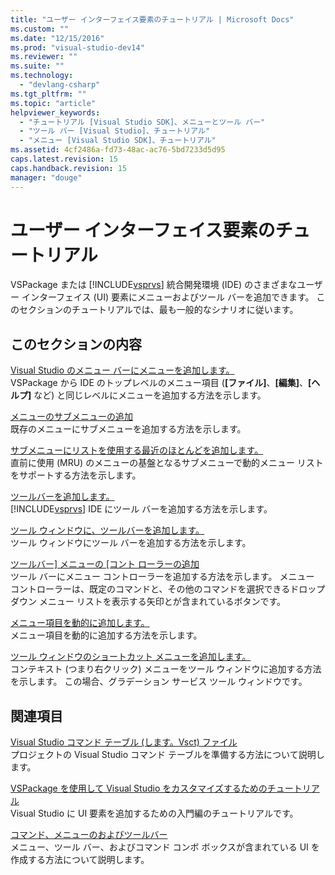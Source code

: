 ```yaml
---
title: "ユーザー インターフェイス要素のチュートリアル | Microsoft Docs"
ms.custom: ""
ms.date: "12/15/2016"
ms.prod: "visual-studio-dev14"
ms.reviewer: ""
ms.suite: ""
ms.technology: 
  - "devlang-csharp"
ms.tgt_pltfrm: ""
ms.topic: "article"
helpviewer_keywords: 
  - "チュートリアル [Visual Studio SDK]、メニューとツール バー"
  - "ツール バー [Visual Studio]、チュートリアル"
  - "メニュー [Visual Studio SDK]、チュートリアル"
ms.assetid: 4cf2486a-fd73-48ac-ac76-5bd7233d5d95
caps.latest.revision: 15
caps.handback.revision: 15
manager: "douge"
---
```

# ユーザー インターフェイス要素のチュートリアル
VSPackage または [!INCLUDE[vsprvs](../assembler/masm/includes/vsprvs_md.md)] 統合開発環境 \(IDE\) のさまざまなユーザー インターフェイス \(UI\) 要素にメニューおよびツール バーを追加できます。 このセクションのチュートリアルでは、最も一般的なシナリオに従います。  
  
## このセクションの内容  
 [Visual Studio のメニュー バーにメニューを追加します。](../Topic/Adding%20a%20Menu%20to%20the%20Visual%20Studio%20Menu%20Bar.md)  
 VSPackage から IDE のトップレベルのメニュー項目 \(**\[ファイル\]**、**\[編集\]**、**\[ヘルプ\]** など\) と同じレベルにメニューを追加する方法を示します。  
  
 [メニューのサブメニューの追加](../Topic/Adding%20a%20Submenu%20to%20a%20Menu.md)  
 既存のメニューにサブメニューを追加する方法を示します。  
  
 [サブメニューにリストを使用する最近のほとんどを追加します。](../Topic/Adding%20a%20Most%20Recently%20Used%20List%20to%20a%20Submenu.md)  
 直前に使用 \(MRU\) のメニューの基盤となるサブメニューで動的メニュー リストをサポートする方法を示します。  
  
 [ツールバーを追加します。](../Topic/Adding%20a%20Toolbar.md)  
 [!INCLUDE[vsprvs](../assembler/masm/includes/vsprvs_md.md)] IDE にツール バーを追加する方法を示します。  
  
 [ツール ウィンドウに、ツールバーを追加します。](../Topic/Adding%20a%20Toolbar%20to%20a%20Tool%20Window.md)  
 ツール ウィンドウにツール バーを追加する方法を示します。  
  
 [ツールバー\] メニューの \[コント ローラーの追加](../Topic/Adding%20a%20Menu%20Controller%20to%20a%20Toolbar.md)  
 ツール バーにメニュー コントローラーを追加する方法を示します。 メニュー コントローラーは、既定のコマンドと、その他のコマンドを選択できるドロップダウン メニュー リストを表示する矢印とが含まれているボタンです。  
  
 [メニュー項目を動的に追加します。](../Topic/Dynamically%20Adding%20Menu%20Items.md)  
 メニュー項目を動的に追加する方法を示します。  
  
 [ツール ウィンドウのショートカット メニューを追加します。](../Topic/Adding%20a%20Shortcut%20Menu%20in%20a%20Tool%20Window.md)  
 コンテキスト \(つまり右クリック\) メニューをツール ウィンドウに追加する方法を示します。 この場合、グラデーション サービス ツール ウィンドウです。  
  
## 関連項目  
 [Visual Studio コマンド テーブル \(します。Vsct\) ファイル](../Topic/Visual%20Studio%20Command%20Table%20\(.Vsct\)%20Files.md)  
 プロジェクトの Visual Studio コマンド テーブルを準備する方法について説明します。  
  
 [VSPackage を使用して Visual Studio をカスタマイズするためのチュートリアル](../misc/walkthroughs-for-customizing-visual-studio-by-using-vspackages.md)  
 Visual Studio に UI 要素を追加するための入門編のチュートリアルです。  
  
 [コマンド、メニューのおよびツールバー](../Topic/Commands,%20Menus,%20and%20Toolbars.md)  
 メニュー、ツール バー、およびコマンド コンボ ボックスが含まれている UI を作成する方法について説明します。